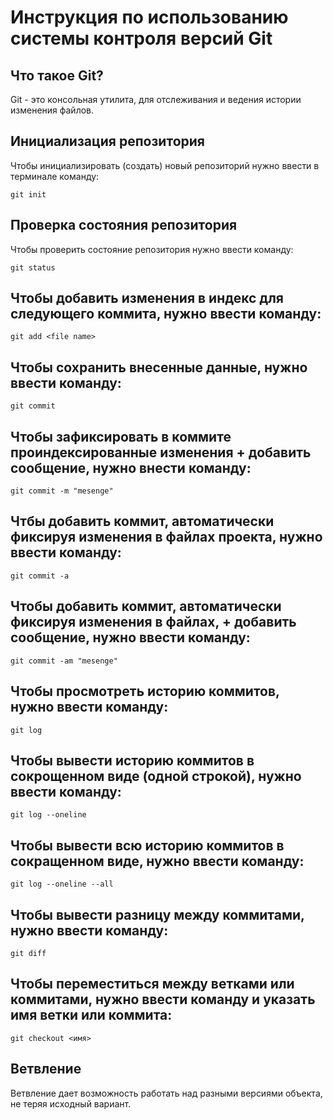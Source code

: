 # **Инструкция по использованию системы контроля версий Git**

## Что такое Git?

Git - это консольная утилита, для отслеживания и ведения истории изменения файлов.

## Инициализация репозитория 

Чтобы инициализировать (создать) новый репозиторий нужно ввести в терминале команду:

    git init
## Проверка состояния репозитория

Чтобы проверить состояние репозитория нужно ввести команду:

    git status

  ## Чтобы добавить изменения в индекс для следующего коммита, нужно ввести команду:

    git add <file name>    
    
## Чтобы сохранить внесенные данные, нужно ввести команду:

    git commit

## Чтобы зафиксировать в коммите проиндексированные изменения + добавить сообщение, нужно внести команду:

    git commit -m "mesenge"

## Чтбы добавить коммит, автоматически фиксируя изменения в файлах проекта, нужно ввести команду:

    git commit -a

 ## Чтобы добавить коммит, автоматически фиксируя изменения в файлах, + добавить сообщение, нужно ввести команду:

    git commit -am "mesenge"

## Чтобы просмотреть историю коммитов, нужно ввести команду:

    git log  
    
## Чтобы вывести историю коммитов в сокрощенном виде (одной строкой), нужно ввести команду:

    git log --oneline

## Чтобы вывести всю историю коммитов в сокращенном виде, нужно ввести команду:

    git log --oneline --all

## Чтобы вывести разницу между коммитами, нужно ввести команду:

    git diff

## Чтобы переместиться между ветками или коммитами, нужно ввести команду и указать имя ветки или коммита:

    git checkout <имя>

## Ветвление

Ветвление дает возможность работать над разными версиями объекта, не теряя исходный вариант.
